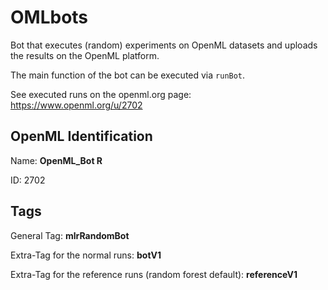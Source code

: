 # OMLbots

Bot that executes (random) experiments on OpenML datasets and uploads the results on the OpenML platform. 

The main function of the bot can be executed via `runBot`. 

See executed runs on the openml.org page: https://www.openml.org/u/2702

## OpenML Identification

Name: **OpenML_Bot R**

ID: 2702

## Tags

General Tag: **mlrRandomBot**

Extra-Tag for the normal runs: **botV1**

Extra-Tag for the reference runs (random forest default): **referenceV1**
